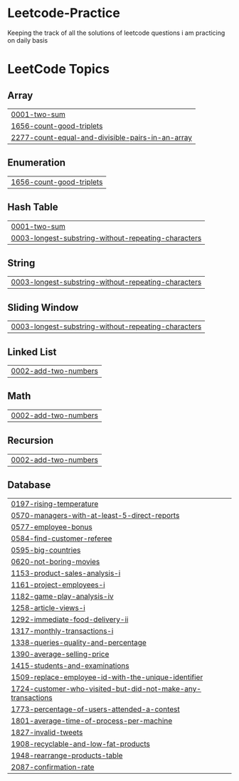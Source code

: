 # Leetcode-Practice
Keeping the track of all the solutions of leetcode questions i am practicing on daily basis

<!---LeetCode Topics Start-->
# LeetCode Topics
## Array
|  |
| ------- |
| [0001-two-sum](https://github.com/Kisalay0298/Leetcode-Practice/tree/master/0001-two-sum) |
| [1656-count-good-triplets](https://github.com/Kisalay0298/Leetcode-Practice/tree/master/1656-count-good-triplets) |
| [2277-count-equal-and-divisible-pairs-in-an-array](https://github.com/Kisalay0298/Leetcode-Practice/tree/master/2277-count-equal-and-divisible-pairs-in-an-array) |
## Enumeration
|  |
| ------- |
| [1656-count-good-triplets](https://github.com/Kisalay0298/Leetcode-Practice/tree/master/1656-count-good-triplets) |
## Hash Table
|  |
| ------- |
| [0001-two-sum](https://github.com/Kisalay0298/Leetcode-Practice/tree/master/0001-two-sum) |
| [0003-longest-substring-without-repeating-characters](https://github.com/Kisalay0298/Leetcode-Practice/tree/master/0003-longest-substring-without-repeating-characters) |
## String
|  |
| ------- |
| [0003-longest-substring-without-repeating-characters](https://github.com/Kisalay0298/Leetcode-Practice/tree/master/0003-longest-substring-without-repeating-characters) |
## Sliding Window
|  |
| ------- |
| [0003-longest-substring-without-repeating-characters](https://github.com/Kisalay0298/Leetcode-Practice/tree/master/0003-longest-substring-without-repeating-characters) |
## Linked List
|  |
| ------- |
| [0002-add-two-numbers](https://github.com/Kisalay0298/Leetcode-Practice/tree/master/0002-add-two-numbers) |
## Math
|  |
| ------- |
| [0002-add-two-numbers](https://github.com/Kisalay0298/Leetcode-Practice/tree/master/0002-add-two-numbers) |
## Recursion
|  |
| ------- |
| [0002-add-two-numbers](https://github.com/Kisalay0298/Leetcode-Practice/tree/master/0002-add-two-numbers) |
## Database
|  |
| ------- |
| [0197-rising-temperature](https://github.com/Kisalay0298/Leetcode-Practice/tree/master/0197-rising-temperature) |
| [0570-managers-with-at-least-5-direct-reports](https://github.com/Kisalay0298/Leetcode-Practice/tree/master/0570-managers-with-at-least-5-direct-reports) |
| [0577-employee-bonus](https://github.com/Kisalay0298/Leetcode-Practice/tree/master/0577-employee-bonus) |
| [0584-find-customer-referee](https://github.com/Kisalay0298/Leetcode-Practice/tree/master/0584-find-customer-referee) |
| [0595-big-countries](https://github.com/Kisalay0298/Leetcode-Practice/tree/master/0595-big-countries) |
| [0620-not-boring-movies](https://github.com/Kisalay0298/Leetcode-Practice/tree/master/0620-not-boring-movies) |
| [1153-product-sales-analysis-i](https://github.com/Kisalay0298/Leetcode-Practice/tree/master/1153-product-sales-analysis-i) |
| [1161-project-employees-i](https://github.com/Kisalay0298/Leetcode-Practice/tree/master/1161-project-employees-i) |
| [1182-game-play-analysis-iv](https://github.com/Kisalay0298/Leetcode-Practice/tree/master/1182-game-play-analysis-iv) |
| [1258-article-views-i](https://github.com/Kisalay0298/Leetcode-Practice/tree/master/1258-article-views-i) |
| [1292-immediate-food-delivery-ii](https://github.com/Kisalay0298/Leetcode-Practice/tree/master/1292-immediate-food-delivery-ii) |
| [1317-monthly-transactions-i](https://github.com/Kisalay0298/Leetcode-Practice/tree/master/1317-monthly-transactions-i) |
| [1338-queries-quality-and-percentage](https://github.com/Kisalay0298/Leetcode-Practice/tree/master/1338-queries-quality-and-percentage) |
| [1390-average-selling-price](https://github.com/Kisalay0298/Leetcode-Practice/tree/master/1390-average-selling-price) |
| [1415-students-and-examinations](https://github.com/Kisalay0298/Leetcode-Practice/tree/master/1415-students-and-examinations) |
| [1509-replace-employee-id-with-the-unique-identifier](https://github.com/Kisalay0298/Leetcode-Practice/tree/master/1509-replace-employee-id-with-the-unique-identifier) |
| [1724-customer-who-visited-but-did-not-make-any-transactions](https://github.com/Kisalay0298/Leetcode-Practice/tree/master/1724-customer-who-visited-but-did-not-make-any-transactions) |
| [1773-percentage-of-users-attended-a-contest](https://github.com/Kisalay0298/Leetcode-Practice/tree/master/1773-percentage-of-users-attended-a-contest) |
| [1801-average-time-of-process-per-machine](https://github.com/Kisalay0298/Leetcode-Practice/tree/master/1801-average-time-of-process-per-machine) |
| [1827-invalid-tweets](https://github.com/Kisalay0298/Leetcode-Practice/tree/master/1827-invalid-tweets) |
| [1908-recyclable-and-low-fat-products](https://github.com/Kisalay0298/Leetcode-Practice/tree/master/1908-recyclable-and-low-fat-products) |
| [1948-rearrange-products-table](https://github.com/Kisalay0298/Leetcode-Practice/tree/master/1948-rearrange-products-table) |
| [2087-confirmation-rate](https://github.com/Kisalay0298/Leetcode-Practice/tree/master/2087-confirmation-rate) |
<!---LeetCode Topics End-->
